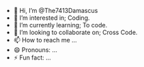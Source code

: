 - 👋 Hi, I’m @The7413Damascus
- 👀 I’m interested in; Coding.
- 🌱 I’m currently learning; To code.
- 💞️ I’m looking to collaborate on; Cross Code.
- 📫 How to reach me ...
- 😄 Pronouns: ...
- ⚡ Fun fact: ...

<!---
The7413Damascus/The7413Damascus is a ✨ special ✨ repository because its `README.md` (this file) appears on your GitHub profile.
You can click the Preview link to take a look at your changes.
--->
